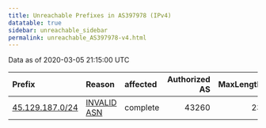 ```yaml
---
title: Unreachable Prefixes in AS397978 (IPv4)
datatable: true
sidebar: unreachable_sidebar
permalink: unreachable_AS397978-v4.html
---
```


Data as of 2020-03-05 21:15:00 UTC


<div class="datatable-begin"></div>

| Prefix                                                   | Reason                                                                                                  | affected   |   Authorized AS |   MaxLength | Anchor                                         |   unreachable /24s |
|:---------------------------------------------------------|:--------------------------------------------------------------------------------------------------------|:-----------|----------------:|------------:|:-----------------------------------------------|-------------------:|
| [45.129.187.0/24](https://stat.ripe.net/45.129.187.0/24) | [INVALID ASN](https://rpki-validator.ripe.net/announcement-preview?asn=AS397978&prefix=45.129.187.0/24) | complete   |           43260 |          23 | [RIPE](unreachable_RIPE_NCC_RPKI_Root-v4.html) |                  1 |

<div class="datatable-end"></div>